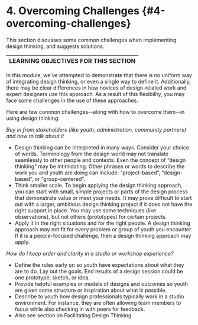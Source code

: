 # 4\. Overcoming Challenges {#4-overcoming-challenges}

This section discusses some common challenges when implementing design thinking, and suggests solutions.

| **LEARNING OBJECTIVES FOR THIS SECTION** |
| --- |

In this module, we’ve attempted to demonstrate that there is no uniform way of integrating design thinking, or even a single way to define it. Additionally, there may be clear differences in how novices of design-related work and expert designers use this approach. As a result of this flexibility, you may face some challenges in the use of these approaches.

Here are few common challenges--along with how to overcome them--in using design thinking:

_Buy in from stakeholders (like youth, administration, community partners) and how to talk about it_

*   Design thinking can be interpreted in many ways. Consider your choice of words. Terminology from the design world may not translate seamlessly to other people and contexts. Even the concept of “design thinking” may be intimidating. Other phrases or words to describe the work you and youth are doing can include: “project-based”, “design-based”, or “group-centered”.
*   Think smaller scale. To begin applying the design thinking approach, you can start with small, simple projects or parts of the design process that demonstrate value or meet your needs. It may prove difficult to start out with a larger, ambitious design thinking project if it does not have the right support in place. You may use some techniques (like observations), but not others (prototypes) for certain projects.
*   Apply it in the right situations and for the right people. A design thinking approach may not fit for every problem or group of youth you encounter. If it is a people-focused challenge, then a design thinking approach may apply.

_How do I keep order and clarity in a studio or workshop experience?_

*   Define the rules early on so youth have expectations about what they are to do. Lay out the goals. End results of a design session could be one prototype, sketch, or idea.
*   Provide helpful examples or models of designs and outcomes so youth are given some structure or inspiration about what is possible.
*   Describe to youth how design professionals typically work in a studio environment. For instance, they are often allowing team members to focus while also checking in with peers for feedback.
*   Also see section on Facilitating Design Thinking.